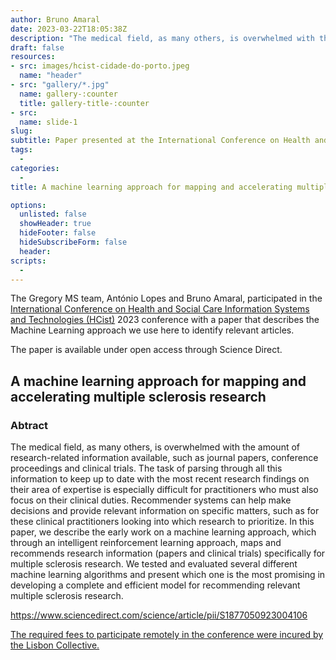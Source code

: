 ```yaml
---
author: Bruno Amaral
date: 2023-03-22T18:05:38Z
description: "The medical field, as many others, is overwhelmed with the amount of research-related information available, such as journal papers, conference proceedings and clinical trials. The task of parsing through all this information to keep up to date with the most recent research findings on their area of expertise is especially difficult for practitioners who must also focus on their clinical duties. Recommender systems can help make decisions and provide relevant information on specific matters, such as for these clinical practitioners looking into which research to prioritize. In this paper, we describe the early work on a machine learning approach, which through an intelligent reinforcement learning approach, maps and recommends research information (papers and clinical trials) specifically for multiple sclerosis research. We tested and evaluated several different machine learning algorithms and present which one is the most promising in developing a complete and efficient model for recommending relevant multiple sclerosis research."
draft: false
resources: 
- src: images/hcist-cidade-do-porto.jpeg
  name: "header"
- src: "gallery/*.jpg"
  name: gallery-:counter
  title: gallery-title-:counter
- src:
  name: slide-1
slug:
subtitle: Paper presented at the International Conference on Health and Social Care Information Systems and Technologies (HCist) 2023
tags: 
  - 
categories: 
  - 
title: A machine learning approach for mapping and accelerating multiple sclerosis research

options:
  unlisted: false
  showHeader: true
  hideFooter: false
  hideSubscribeForm: false
  header:
scripts:
  -
---
```


The Gregory MS team, António Lopes and Bruno Amaral, participated in the [International Conference on Health and Social Care Information Systems and Technologies (HCist)](http://hcist.scika.org/?page=home) 2023 conference with a paper that describes the Machine Learning approach we use here to identify relevant articles.

The paper is available under open access through Science Direct.

## A machine learning approach for mapping and accelerating multiple sclerosis research

### Abtract

The medical field, as many others, is overwhelmed with the amount of research-related information available, such as journal papers, conference proceedings and clinical trials. The task of parsing through all this information to keep up to date with the most recent research findings on their area of expertise is especially difficult for practitioners who must also focus on their clinical duties. Recommender systems can help make decisions and provide relevant information on specific matters, such as for these clinical practitioners looking into which research to prioritize. In this paper, we describe the early work on a machine learning approach, which through an intelligent reinforcement learning approach, maps and recommends research information (papers and clinical trials) specifically for multiple sclerosis research. We tested and evaluated several different machine learning algorithms and present which one is the most promising in developing a complete and efficient model for recommending relevant multiple sclerosis research.

<https://www.sciencedirect.com/science/article/pii/S1877050923004106>

[The required fees to participate remotely in the conference were incured by the Lisbon Collective.](https://lisboncollective.com/)